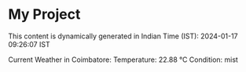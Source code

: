 # My Project

This content is dynamically generated in Indian Time (IST): 2024-01-17 09:26:07 IST


Current Weather in Coimbatore:
Temperature: 22.88 °C
Condition: mist
